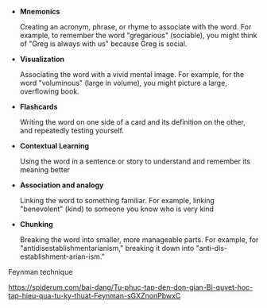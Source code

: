 - **Mnemonics**
    
    Creating an acronym, phrase, or rhyme to associate with the word. For example, to remember the word "gregarious" (sociable), you might think of "Greg is always with us" because Greg is social.
    
- **Visualization**
    
    Associating the word with a vivid mental image. For example, for the word "voluminous" (large in volume), you might picture a large, overflowing book.
    
- **Flashcards**
    
    Writing the word on one side of a card and its definition on the other, and repeatedly testing yourself.
    
- **Contextual Learning**
    
    Using the word in a sentence or story to understand and remember its meaning better
    
- **Association and analogy**
    
    Linking the word to something familiar. For example, linking "benevolent" (kind) to someone you know who is very kind
    
- **Chunking**
    
    Breaking the word into smaller, more manageable parts. For example, for "antidisestablishmentarianism," breaking it down into "anti-dis-establishment-arian-ism."

Feynman technique

https://spiderum.com/bai-dang/Tu-phuc-tap-den-don-gian-Bi-quyet-hoc-tap-hieu-qua-tu-ky-thuat-Feynman-sGXZnonPbwxC